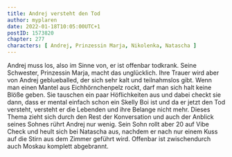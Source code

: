 ```yaml
---
title: Andrej versteht den Tod
author: myplaren
date: 2022-01-18T10:05:00UTC+1
postID: 1573820
chapter: 277
characters: [ Andrej, Prinzessin Marja, Nikolenka, Natascha ]
---
```

Andrej muss los, also im Sinne von, er ist offenbar todkrank. Seine Schwester, Prinzessin Marja, macht das unglücklich. Ihre Trauer wird aber von Andrej geblueballed, der sich sehr kalt und teilnahmslos gibt. Wenn man einen Mantel aus Eichhörnchenpelz rockt, darf man sich halt keine Blöße geben. Sie tauschen ein paar Höflichkeiten aus und dabei checkt sie dann, dass er mental einfach schon ein Skelly Boi ist und da er jetzt den Tod versteht, versteht er die Lebenden und ihre Belange nicht mehr. Dieses Thema zieht sich durch den Rest der Konversation und auch der Anblick seines Sohnes rührt Andrej nur wenig. Sein Sohn rollt aber 20 auf Vibe Check und heult sich bei Natascha aus, nachdem er nach nur einem Kuss auf die Stirn aus dem Zimmer geführt wird. Offenbar ist zwischendurch auch Moskau komplett abgebrannt.